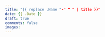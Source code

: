 ```yaml
---
title: "{{ replace .Name "-" " " | title }}"
date: {{ .Date }}
draft: true
comments: false
images:
---
```


